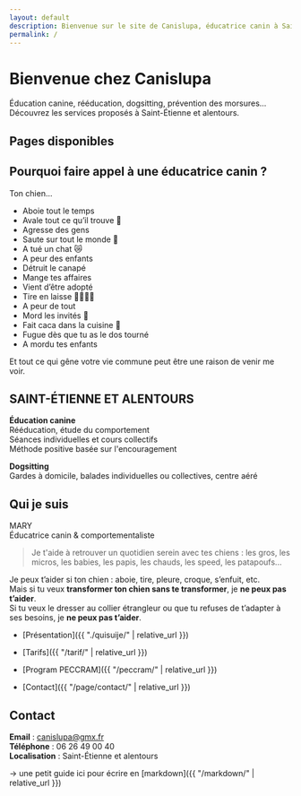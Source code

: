 ```yaml
---
layout: default
description: Bienvenue sur le site de Canislupa, éducatrice canin à Saint-Étienne
permalink: /
---
```


# Bienvenue chez Canislupa

Éducation canine, rééducation, dogsitting, prévention des morsures...  
Découvrez les services proposés à Saint-Étienne et alentours.

## Pages disponibles


## Pourquoi faire appel à une éducatrice canin ?

Ton chien...

- Aboie tout le temps  
- Avale tout ce qu’il trouve 🍔  
- Agresse des gens  
- Saute sur tout le monde 🦘  
- A tué un chat 😿  
- A peur des enfants  
- Détruit le canapé  
- Mange tes affaires  
- Vient d’être adopté  
- Tire en laisse 🐕‍🦺🏃🏽  
- A peur de tout  
- Mord les invités 🐊  
- Fait caca dans la cuisine 💩  
- Fugue dès que tu as le dos tourné  
- A mordu tes enfants  

Et tout ce qui gêne votre vie commune peut être une raison de venir me voir.


<!-- description: Présentation de Canislupa, éducatrice canin à Saint-Étienne
permalink: /presentation/
--- -->

## SAINT-ÉTIENNE ET ALENTOURS

**Éducation canine**  
Rééducation, étude du comportement  
Séances individuelles et cours collectifs  
Méthode positive basée sur l'encouragement

**Dogsitting**  
Gardes à domicile, balades individuelles ou collectives, centre aéré

## Qui je suis

MARY  
Éducatrice canin & comportementaliste

> Je t'aide à retrouver un quotidien serein avec tes chiens : les gros, les micros, les babies, les papis, les chauds, les speed, les patapoufs...

Je peux t’aider si ton chien : aboie, tire, pleure, croque, s’enfuit, etc.  
Mais si tu veux **transformer ton chien sans te transformer**, je **ne peux pas t’aider**.  
Si tu veux le dresser au collier étrangleur ou que tu refuses de t’adapter à ses besoins, je **ne peux pas t’aider**.


- [Présentation]({{ "./quisuije/" | relative_url }})

- [Tarifs]({{ "/tarif/" | relative_url }})


- [Program PECCRAM]({{ "/peccram/" | relative_url }})

- [Contact]({{ "/page/contact/" | relative_url }})


## Contact

**Email** : canislupa@gmx.fr  
**Téléphone** : 06 26 49 00 40  
**Localisation** : Saint-Étienne et alentours


-> une petit guide ici pour écrire en [markdown]({{ "/markdown/" | relative_url }})